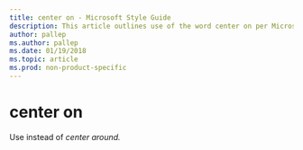 ```yaml
---
title: center on - Microsoft Style Guide
description: This article outlines use of the word center on per Microsoft style guidelines.
author: pallep
ms.author: pallep
ms.date: 01/19/2018
ms.topic: article
ms.prod: non-product-specific
---
```


# center on

Use instead of *center around.*
